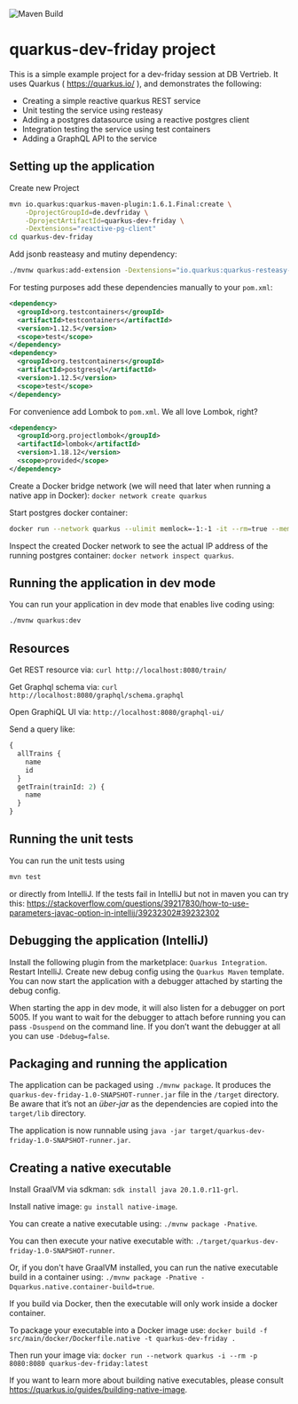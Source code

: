 ![Maven Build](https://github.com/mindmob/quarkus-dev-friday/workflows/Maven%20Build/badge.svg)

# quarkus-dev-friday project

This is a simple example project for a dev-friday session at DB Vertrieb.
It uses Quarkus ( https://quarkus.io/ ), and demonstrates the following:

- Creating a simple reactive quarkus REST service
- Unit testing the service using resteasy
- Adding a postgres datasource using a reactive postgres client
- Integration testing the service using test containers
- Adding a GraphQL API to the service

## Setting up the application

Create new Project

``` bash
mvn io.quarkus:quarkus-maven-plugin:1.6.1.Final:create \
    -DprojectGroupId=de.devfriday \
    -DprojectArtifactId=quarkus-dev-friday \
    -Dextensions="reactive-pg-client"
cd quarkus-dev-friday
```

Add jsonb reasteasy and mutiny dependency:

``` bash
./mvnw quarkus:add-extension -Dextensions="io.quarkus:quarkus-resteasy-jsonb,io.quarkus:quarkus-resteasy-mutiny,io.quarkus:quarkus-smallrye-graphql"
```

For testing purposes add these dependencies manually to your `pom.xml`:

``` xml
<dependency>
  <groupId>org.testcontainers</groupId>
  <artifactId>testcontainers</artifactId>
  <version>1.12.5</version>
  <scope>test</scope>
</dependency>
<dependency>
  <groupId>org.testcontainers</groupId>
  <artifactId>postgresql</artifactId>
  <version>1.12.5</version>
  <scope>test</scope>
</dependency>
```

For convenience add Lombok to `pom.xml`. We all love Lombok, right?

``` xml
<dependency>
  <groupId>org.projectlombok</groupId>
  <artifactId>lombok</artifactId>
  <version>1.18.12</version>
  <scope>provided</scope>
</dependency>
```

Create a Docker bridge network (we will need that later when running a native app in Docker): `docker network create quarkus`

Start postgres docker container:

``` bash
docker run --network quarkus --ulimit memlock=-1:-1 -it --rm=true --memory-swappiness=0 --name quarkus_test -e POSTGRES_USER=quarkus_dev_friday -e POSTGRES_PASSWORD=quarkus_dev_friday -e POSTGRES_DB=quarkus_dev_friday -p 5432:5432 postgres:latest
```

Inspect the created Docker network to see the actual IP address of the running postgres container: `docker network inspect quarkus`.

## Running the application in dev mode

You can run your application in dev mode that enables live coding using:

``` bash
./mvnw quarkus:dev
```

## Resources

Get REST resource via: `curl http://localhost:8080/train/`

Get Graphql schema via: `curl http://localhost:8080/graphql/schema.graphql`

Open GraphiQL UI via: `http://localhost:8080/graphql-ui/`

Send a query like:

``` graphql
{
  allTrains {
    name
    id
  }
  getTrain(trainId: 2) {
    name
  }
}
```

## Running the unit tests

You can run the unit tests using

``` bash
mvn test
```

or directly from IntelliJ. If the tests fail in IntelliJ but not in maven you can try this: https://stackoverflow.com/questions/39217830/how-to-use-parameters-javac-option-in-intellij/39232302#39232302

## Debugging the application (IntelliJ)

Install the following plugin from the marketplace: `Quarkus Integration`. Restart IntelliJ.
Create new debug config using the `Quarkus Maven` template.
You can now start the application with a debugger attached by starting the debug config.

When starting the app in dev mode, it will also listen for a debugger on port 5005.
If you want to wait for the debugger to attach before running you can pass `-Dsuspend` on the command line.
If you don’t want the debugger at all you can use `-Ddebug=false`.

## Packaging and running the application

The application can be packaged using `./mvnw package`.
It produces the `quarkus-dev-friday-1.0-SNAPSHOT-runner.jar` file in the `/target` directory.
Be aware that it’s not an _über-jar_ as the dependencies are copied into the `target/lib` directory.

The application is now runnable using `java -jar target/quarkus-dev-friday-1.0-SNAPSHOT-runner.jar`.

## Creating a native executable

Install GraalVM via sdkman: `sdk install java 20.1.0.r11-grl`.

Install native image: `gu install native-image`.

You can create a native executable using: `./mvnw package -Pnative`.

You can then execute your native executable with: `./target/quarkus-dev-friday-1.0-SNAPSHOT-runner`.

Or, if you don't have GraalVM installed, you can run the native executable build in a container using: `./mvnw package -Pnative -Dquarkus.native.container-build=true`.

If you build via Docker, then the executable will only work inside a docker container.

To package your executable into a Docker image use: `docker build -f src/main/docker/Dockerfile.native -t quarkus-dev-friday .`

Then run your image via: `docker run --network quarkus -i --rm -p 8080:8080 quarkus-dev-friday:latest`

If you want to learn more about building native executables, please consult https://quarkus.io/guides/building-native-image.

